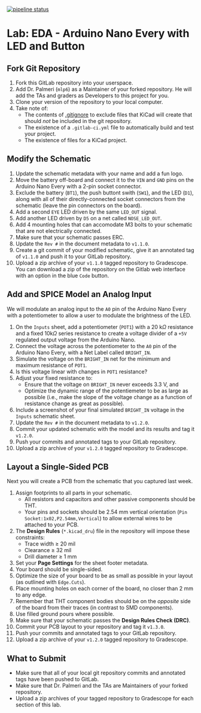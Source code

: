 [![pipeline status](https://gitlab.oit.duke.edu/MedTechPrototyping/kicad-schematic-spice-lab/badges/main/pipeline.svg)](https://gitlab.oit.duke.edu/MedTechPrototyping/kicad-schematic-spice-lab/-/commits/main)

# Lab: EDA - Arduino Nano Every with LED and Button

## Fork Git Repository

1. Fork this GitLab repository into your userspace.
1. Add Dr. Palmeri (`mlp6`) as a Maintainer of your forked repository.  He will add the TAs and graders as Developers to this project for you.
1. Clone your version of the repository to your local computer.
1. Take note of:
    - The contents of [.gitignore](.gitignore) to exclude files that KiCad will create that should *not* be included in the git repository.
    - The existence of a `.gitlab-ci.yml` file to automatically build and test your project.
    - The existence of files for a KiCad project.

## Modify the Schematic

1. Update the schematic metadata with your name and add a fun logo.
1. Move the battery off-board and connect it to the `VIN` and `GND` pins on the Arduino Nano Every with a 2-pin socket connector.
1. Exclude the battery (`BT1`), the push buttont swith (`SW1`), and the LED (`D1`), along with all of their directly-connected socket connectors from the schematic (leave the pin connectors on the board).
1. Add a second `EYE` LED driven by the same `LED_OUT` signal.
1. Add another LED driven by `D5` on a net called `NOSE_LED_OUT`.
1. Add 4 mounting holes that can accomodate M3 bolts to your schematic that are not electrically connected.
1. Make sure that your schematic passes ERC.
1. Update the `Rev #` in the document metadata to `v1.1.0`.
1. Create a git commit of your modified schematic, give it an annotated tag of
`v1.1.0` and push it to your GitLab repository.
1. Upload a zip archive of your `v1.1.0` tagged repository to Gradescope.  You can download a zip of the repository on the Gitlab web interface with an option in the blue `Code` button.

## Add and SPICE Model an Analog Input

We will modulate an analog input to the `A0` pin of the Arduino Nano Every with
a potentiometer to allow a user to modulate the brightness of the LED.

1. On the `Inputs` sheet, add a potentiometer (`POT1`) with a 20 k$\Omega$
resistance and a fixed 10k$\Omega$ series resistance to create a voltage divider
of a `+5V` regulated output voltage from the Arduino Nano.
1. Connect the voltage across the potentiometer to the `A0` pin of the Arduino
Nano Every, with a Net Label called `BRIGHT_IN`.
1. Simulate the voltage on the `BRIGHT_IN` net for the minimum and maximum
resistance of `POT1`.
1. Is this voltage linear with changes in `POT1` resistance?
1. Adjust your fixed resistance to:
    - Ensure that the voltage on `BRIGHT_IN` never exceeds 3.3 V, and
    - Optimize the dynamic range of the potentiemeter to be as large as possible (i.e., make the slope of the voltage change as a function of resistance change as great as possible).
1. Include a screenshot of your final simulated `BRIGHT_IN` voltage in the `Inputs` schematic sheet.
1. Update the `Rev #` in the document metadata to `v1.2.0`.
1. Commit your updated schematic with the model and its results and tag it `v1.2.0`.
1. Push your commits and annotated tags to your GitLab repository.
1. Upload a zip archive of your `v1.2.0` tagged repository to Gradescope.

## Layout a Single-Sided PCB

Next you will create a PCB from the schematic that you captured last week.

1. Assign footprints to all parts in your schematic.
    - All resistors and capacitors and other passive components should be THT.
    - Your pins and sockets should be 2.54 mm vertical orientation (`Pin Socket:1x02,P2.54mm,Vertical`) to allow external wires to be attached to your PCB.
1. The **Design Rules** (`*.kicad_dru`) file in the repository will impose these constraints:
    - Trace width $\geq$ 20 mil
    - Clearance $\geq$ 32 mil
    - Drill diameter $\geq$ 1 mm
1. Set your **Page Settings** for the sheet footer metadata.
1. Your board should be single-sided.
1. Optimize the size of your board to be as small as possible in your layout (as outlined with `Edge.Cuts`).
1. Place mounting holes on each corner of the board, no closer than 2 mm to any edge.
1. Remember that THT component bodies should be on the *opposite* side of the board from their traces (in contrast to SMD components).
1. Use filled ground pours where possible.
1. Make sure that your schematic passes the **Design Rules Check (DRC)**.
1. Commit your PCB layout to your repository and tag it `v1.3.0`.
1. Push your commits and annotated tags to your GitLab repository.
1. Upload a zip archive of your `v1.2.0` tagged repository to Gradescope.

## What to Submit

- Make sure that all of your local git repository commits and annotated tags
have been pushed to GitLab.
- Make sure that Dr. Palmeri and the TAs are Maintainers of your forked
repository.
- Upload a zip archives of your tagged repository to Gradescope for each section
of this lab.